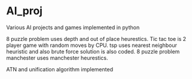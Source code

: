 # AI_proj
Various AI projects and games implemented in python

8 puzzle problem uses depth and out of place heurestics.
Tic tac toe is 2 player game with random moves by CPU.
tsp uses nearest neighbour heuristic and also brute force solution is also coded.
8 puzzle problem manchester uses manchester heurestics.

ATN and unification algorithm implemented
